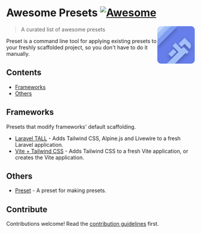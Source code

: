 <!--lint disable double-link-->
<!--lint disable no-dead-urls-->

# Awesome Presets [![Awesome](https://awesome.re/badge.svg)](https://awesome.re)

[<img src="preset-logo.svg" align="right" width="100">](https://usepreset.dev)

> A curated list of awesome presets

Preset is a command line tool for applying existing presets to your freshly scaffolded project, so you don't have to do it manually.

## Contents

- [Frameworks](#frameworks)
- [Others](#others)

## Frameworks

Presets that modify frameworks' default scaffolding.

- [Laravel TALL](https://github.com/use-preset/laravel-tall) - Adds Tailwind CSS, Alpine.js and Livewire to a fresh Laravel application.
- [Vite + Tailwind CSS](https://github.com/use-preset/tailwindcss) - Adds Tailwind CSS to a fresh Vite application, or creates the Vite application.

## Others

- [Preset](https://github.com/use-preset/preset) - A preset for making presets.

## Contribute

Contributions welcome! Read the [contribution guidelines](CONTRIBUTING.md) first.
